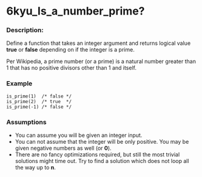 # 6kyu_Is_a_number_prime?
### Description:
Define a function that takes an integer argument and returns logical value **true** or **false** depending on if the integer is a prime.

Per Wikipedia, a prime number (or a prime) is a natural number greater than 1 that has no positive divisors other than 1 and itself.

### Example
```
is_prime(1)  /* false */
is_prime(2)  /* true  */
is_prime(-1) /* false */
```

### Assumptions
* You can assume you will be given an integer input.
* You can not assume that the integer will be only positive. You may be given negative numbers as well (or **0**).
* There are no fancy optimizations required, but still the most trivial solutions might time out. Try to find a solution which does not loop all the way up to **n**.